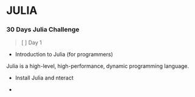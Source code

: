 # JULIA
 
### 30 Days Julia Challenge

 > [ ] Day 1
 
  - Introduction to Julia (for programmers)
    
  Julia is a high-level, high-performance, dynamic programming language.

  - Install Julia and nteract
 
  - 